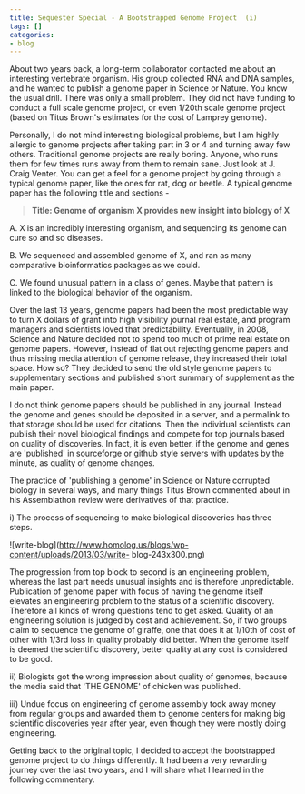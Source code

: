 ```yaml
---
title: Sequester Special - A Bootstrapped Genome Project  (i)
tags: []
categories:
- blog
---
```

About two years back, a long-term collaborator contacted me about an
interesting vertebrate organism. His group collected RNA and DNA samples, and
he wanted to publish a genome paper in Science or Nature. You know the usual
drill. There was only a small problem. They did not have funding to conduct a
full scale genome project, or even 1/20th scale genome project (based on Titus
Brown's estimates for the cost of Lamprey genome).
<!--more-->

Personally, I do not mind interesting biological problems, but I am highly
allergic to genome projects after taking part in 3 or 4 and turning away few
others. Traditional genome projects are really boring. Anyone, who runs them
for few times runs away from them to remain sane. Just look at J. Craig
Venter. You can get a feel for a genome project by going through a typical
genome paper, like the ones for rat, dog or beetle. A typical genome paper has
the following title and sections -

> **Title: Genome of organism X provides new insight into biology of X**

A. X is an incredibly interesting organism, and sequencing its genome can cure
so and so diseases.

B. We sequenced and assembled genome of X, and ran as many comparative
bioinformatics packages as we could.

C. We found unusual pattern in a class of genes. Maybe that pattern is linked
to the biological behavior of the organism.

Over the last 13 years, genome papers had been the most predictable way to
turn X dollars of grant into high visibility journal real estate, and program
managers and scientists loved that predictability. Eventually, in 2008,
Science and Nature decided not to spend too much of prime real estate on
genome papers. However, instead of flat out rejecting genome papers and thus
missing media attention of genome release, they increased their total space.
How so? They decided to send the old style genome papers to supplementary
sections and published short summary of supplement as the main paper.

I do not think genome papers should be published in any journal. Instead the
genome and genes should be deposited in a server, and a permalink to that
storage should be used for citations. Then the individual scientists can
publish their novel biological findings and compete for top journals based on
quality of discoveries. In fact, it is even better, if the genome and genes
are 'published' in sourceforge or github style servers with updates by the
minute, as quality of genome changes.

The practice of 'publishing a genome' in Science or Nature corrupted biology
in several ways, and many things Titus Brown commented about in his
Assemblathon review were derivatives of that practice.

i) The process of sequencing to make biological discoveries has three steps.

![write-blog](http://www.homolog.us/blogs/wp-content/uploads/2013/03/write-
blog-243x300.png)

The progression from top block to second is an engineering problem, whereas
the last part needs unusual insights and is therefore unpredictable.
Publication of genome paper with focus of having the genome itself elevates an
engineering problem to the status of a scientific discovery. Therefore all
kinds of wrong questions tend to get asked. Quality of an engineering solution
is judged by cost and achievement. So, if two groups claim to sequence the
genome of giraffe, one that does it at 1/10th of cost of other with 1/3rd loss
in quality probably did better. When the genome itself is deemed the
scientific discovery, better quality at any cost is considered to be good.

ii) Biologists got the wrong impression about quality of genomes, because the
media said that 'THE GENOME' of chicken was published.

iii) Undue focus on engineering of genome assembly took away money from
regular groups and awarded them to genome centers for making big scientific
discoveries year after year, even though they were mostly doing engineering.

Getting back to the original topic, I decided to accept the bootstrapped
genome project to do things differently. It had been a very rewarding journey
over the last two years, and I will share what I learned in the following
commentary.

